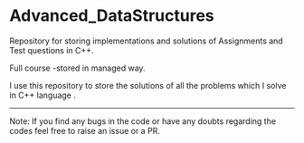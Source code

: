 # Advanced_DataStructures

Repository for storing implementations and solutions of Assignments and Test questions in C++.

Full course -stored in managed way.

I use this repository to store the solutions of all the problems which I solve in C++ language .

-------------------------------------------------------------------------------------------------------------------------------------------

Note: If you find any bugs in the code or have any doubts regarding the codes feel free to raise an issue or a PR.
